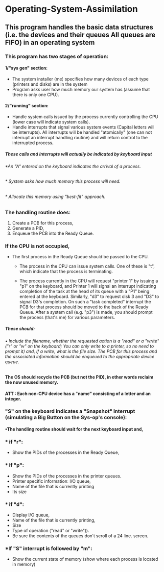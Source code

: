 # Operating-System-Assimilation
## This program handles the basic data structures (i.e. the devices and their queues All queues are FIFO) in an operating system

### This program has two stages of operation:

#### 1/"sys gen" section:
*	The system installer (me) specifies how many devices of each type (printers and disks) are in the system
*	Program asks user how much memory our system has (assume that there is only one CPU).

#### 2/"running" section:
*	Handle system calls issued by the process currently controlling the CPU (lower case will indicate system calls).
*	Handle interrupts that signal various system events (Capital letters will be interrupts). All interrupts will be handled "atomically" (one can not interrupt an interrupt handling routine) and will return control to the interrupted process.

##### These calls and interrupts will actually be indicated by keyboard input
###### *An "A" entered on the keyboard indicates the arrival of a process. 
###### * System asks how much memory this process will need. 
###### * Allocate this memory using "best-fit" approach.

### The handling routine does:
1. Create a PCB for this process, 
2. Generate a PID,
3. Enqueue the PCB into the Ready Queue.

### If the CPU is not occupied, 
* The first process in the Ready Queue should be passed to the CPU. 

  * The process in the CPU can issue system calls. One of these is "t", which indicate that the process is terminating. 
  
  * The process currently in the CPU will request "printer 1" by issuing a "p1" on the keyboard, and Printer 1 will signal an interrupt indicating completion of the task at the head of its queue with a "P1" being entered at the keyboard. Similarly, "d3" to request disk 3 and "D3" to signal D3's completion. On such a "task completed" interrupt the PCB for that process should be moved to the back of the Ready Queue. After a system call (e.g. "p3") is made, you should prompt the process (that's me) for various parameters.
  
##### These should:

###### • Include the filename, whether the requested action is a "read" or a "write" ("r" or "w" on the keyboard; You can only write to a printer, so no need to prompt it) and, if a write, what is the file size. The PCB for this process and the associated information should be enqueued to the appropriate device queue.

#### The OS should recycle the PCB (but not the PID), in other words reclaim the now unused memory.

#### ATT : Each non-CPU device has a "name" consisting of a letter and an integer. 

### "S" on the keyboard indicates a "Snapshot" interrupt (simulating a Big Button on the Sys-op's console):

#### •The handling routine should wait for the next keyboard input and, 

### * if "r":
 * Show the PIDs of the processes in the Ready Queue, 
### * if "p":
 * Show the PIDs of the processes in the printer queues.
 * Printer specific information: I/O queue, 
 * Name of the file that is currently printing
 * Its size

### * if "d":
* Display I/O queue,
* Name of the file that is currently printing, 
* Size
* Type of operation ("read" or "write")). 
* Be sure the contents of the queues don't scroll of a 24 line. screen. 

### *If "S" interrupt is followed by "m":
* Show the current state of memory (show where each process is located in memory)



